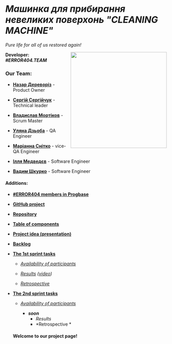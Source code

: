 # ***Машинка для прибирання невеликих поверхонь "CLEANING MACHINE"***
 _Pure life for all of us restored again!_
 
 <img align="right" width="300" height="300" src="https://user-images.githubusercontent.com/42998909/54565974-49b6ef80-49d8-11e9-9b2d-522f97f22bc9.png">
 
 **Developer:** ***#ERROR404.TEAM***        
 
### Our Team:


- [**Назар Дереворіз**](https://github.com/thesilentist)  - Product Owner

- [**Сергій Сергійчук**](https://github.com/SergiySergiychuk)  - Technical leader

- [**Владислав Мортіков**](https://github.com/Vladyslavmortikov)  - Scrum Master

- [**Уляна Дзьоба**](https://github.com/uliana-dzyoba)  - QA Engineer

- [**Маріанна Снітко**](https://github.com/mariannasnitko)  - vice-QA Engineer

- [**Ілля Медведєв**](https://github.com/yeahyeahbbbbb)  - Software Engineer

- [**Вадим Шкурко**](https://github.com/Vadimuard)  - Software Engineer

#### Additions:
- [**#ERROR404 members in Progbase**](https://github.com/orgs/progbase/teams/error-404)

- [**GitHub project**](https://github.com/orgs/progbase/projects/7)

- [**Repository**](https://github.com/progbase/Error404.Repository)

- [**Table of components**](https://docs.google.com/spreadsheets/d/16fzgbMDlDMzkRPJ2Xh15YEYkxyKOdK2a3I6qHyqXfbA/edit)

- [**Project idea (presentation)**](https://docs.google.com/presentation/d/1YO2xilD2_seK3neOtgq9rkWlmZL25QIxMGlk7SCvu7w/edit#slide=id.p8)

- [**Backlog**](https://docs.google.com/spreadsheets/d/1bOTkGiAZ-GSStaJISKwb2BiT2GmJnZ2T9XccXKG0388/edit#gid=1835030796)

- [**The 1st sprint tasks**](https://docs.google.com/spreadsheets/d/1bOTkGiAZ-GSStaJISKwb2BiT2GmJnZ2T9XccXKG0388/edit#gid=1881954929)

  + [*Availability of participants*](https://docs.google.com/document/d/1wofBH5FfBGwtOBLcnPo-I4zlI0dnvOW7GZK0kvQOUkk/edit?usp=sharing)
 
   + *[Results](https://docs.google.com/presentation/d/1ClZXCrJGubAZnuRqf14LC2tVShYEtSxuLCiJcGI5ygQ/edit?usp=sharing) ([video](https://youtu.be/9gMXcApxTgU))*
  
   + *[Retrospective](https://docs.google.com/spreadsheets/d/1bOTkGiAZ-GSStaJISKwb2BiT2GmJnZ2T9XccXKG0388/edit#gid=1742145013)* 
  
- [**The 2nd sprint tasks**](https://docs.google.com/spreadsheets/d/1bOTkGiAZ-GSStaJISKwb2BiT2GmJnZ2T9XccXKG0388/edit#gid=896167977)
   
   + [*Availability of participants*](https://docs.google.com/document/d/1wofBH5FfBGwtOBLcnPo-I4zlI0dnvOW7GZK0kvQOUkk/edit?usp=sharing)
     
     + ***soon***
        + *Results*
        + *Retrospective * 
  
  ####                                          Welcome to our project page!

